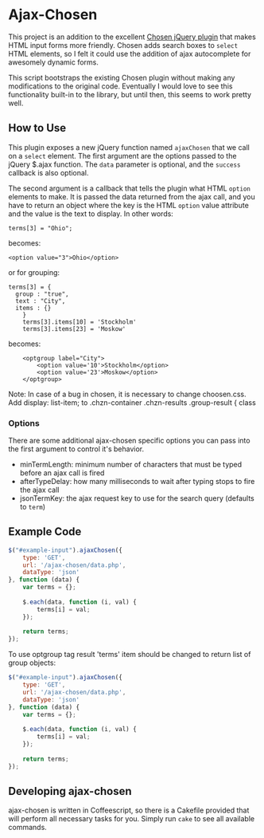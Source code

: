 # Ajax-Chosen

This project is an addition to the excellent [Chosen jQuery plugin](https://github.com/harvesthq/chosen) that makes HTML input forms more friendly.  Chosen adds search boxes to `select` HTML elements, so I felt it could use the addition of ajax autocomplete for awesomely dynamic forms.

This script bootstraps the existing Chosen plugin without making any modifications to the original code. Eventually I would love to see this functionality built-in to the library, but until then, this seems to work pretty well.

## How to Use

This plugin exposes a new jQuery function named `ajaxChosen` that we call on a `select` element. The first argument are the options passed to the jQuery $.ajax function. The `data` parameter is optional, and the `success` callback is also optional.

The second argument is a callback that tells the plugin what HTML `option` elements to make. It is passed the data returned from the ajax call, and you have to return an object where the key is the HTML `option` value attribute and the value is the text to display. In other words:

	terms[3] = "Ohio";
	
becomes:
	
	<option value="3">Ohio</option>

or for grouping:

	terms[3] = {
	  group : "true",
	  text : "City",
	  items : {}
        }
        terms[3].items[10] = 'Stockholm'
        terms[3].items[23] = 'Moskow'
          
becomes:

        <optgroup label="City">
            <option value='10'>Stockholm</option>
            <option value='23'>Moskow</option>
        </optgroup>

Note: 
In case of a bug in chosen, it is necessary to change choosen.css.
Add 
	display: list-item;
to 
	.chzn-container .chzn-results .group-result {
class

### Options

There are some additional ajax-chosen specific options you can pass into the first argument to control it's behavior.

* minTermLength: minimum number of characters that must be typed before an ajax call is fired
* afterTypeDelay: how many milliseconds to wait after typing stops to fire the ajax call
* jsonTermKey: the ajax request key to use for the search query (defaults to `term`)

## Example Code

``` js
$("#example-input").ajaxChosen({
	type: 'GET',
	url: '/ajax-chosen/data.php',
	dataType: 'json'
}, function (data) {
	var terms = {};
			
	$.each(data, function (i, val) {
		terms[i] = val;
	});
			
	return terms;
});
```
To use optgroup tag result 'terms' item should be changed to return list of group objects:

``` js
$("#example-input").ajaxChosen({
	type: 'GET',
	url: '/ajax-chosen/data.php',
	dataType: 'json'
}, function (data) {
	var terms = {};
			
	$.each(data, function (i, val) {
		terms[i] = val;
	});
			
	return terms;
});
```

## Developing ajax-chosen

ajax-chosen is written in Coffeescript, so there is a Cakefile provided that will perform all necessary tasks for you. Simply run `cake` to see all available commands.
